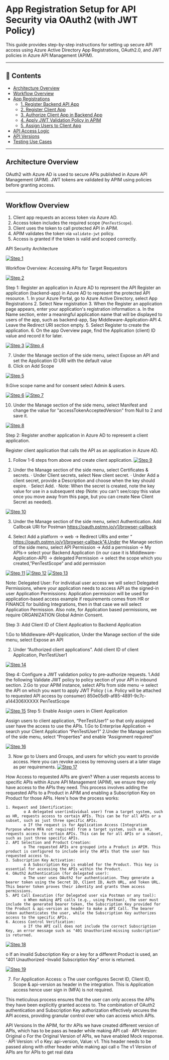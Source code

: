 #  App Registration Setup for API Security via OAuth2 (with JWT Policy)

This guide provides step-by-step instructions for setting up secure API access using Azure Active Directory App Registrations, OAuth2.0, and  JWT policies in Azure API Management (APIM).

---

## 📌 Contents

- [Architecture Overview](#architecture-overview)
- [Workflow Overview](#workflow-overview)
- [App Registrations](#app-registrations)
  - [1. Register Backend API App](#1-register-backend-api-app)
  - [2. Register Client App](#2-register-client-app)
  - [3. Authorize Client App in Backend App](#3-authorize-client-app-in-backend-app)
  - [4. Apply JWT Validation Policy in APIM](#4-apply-jwt-validation-policy-in-apim)
  - [5. Assign Users to Client App](#5-assign-users-to-client-app)
- [API Access Logic](#api-access-logic)
- [API Versions](#api-versions)
- [Testing Use Cases](#testing-use-cases)

---

##  Architecture Overview

OAuth2 with Azure AD is used to secure APIs published in Azure API Management (APIM). JWT tokens are validated by APIM using policies before granting access.

---

##  Workflow Overview

1. Client app requests an access token via Azure AD.
2. Access token includes the required scope (`PenTestScope`).
3. Client uses the token to call protected API in APIM.
4. APIM validates the token via `validate-jwt` policy.
5. Access is granted if the token is valid and scoped correctly.

API Security Architecture

[![Step 1](./appregistration1.png)](./appregistration1.png)

Workflow Overview: Accessing APIs for Target Requestors

[![Step 2](./appregistration2.png)](./appregistration2.png)

Step 1: Register an application in Azure AD to represent the API
Register an application (backend-app) in Azure AD to represent the protected API resource.​
	1. In your Azure Portal, go to Azure Active Directory, select App Registrations
	2. Select New registration
	 3. When the Register an application page appears, enter your application's registration information:
			a. In the Name section, enter a meaningful application name that will be displayed to users of the app, such as backend-app, Say Middleware-Application-API 
   4. Leave the Redirect URI section empty.
	 5. Select Register to create the application.
	 6. On the app Overview page, find the Application (client) ID value and record it for later.

[![Step 3](./appregistration3.png)](./appregistration3.png)
[![Step 4](./appregistration4.png)](./appregistration4.png)

7. Under the Manage section of the side menu, select Expose an API and set the Application ID URI with the default value
8. Click on Add Scope

[![Step 5](./appregistration5.png)](./appregistration5.png)

9.Give scope name and for consent select Admin & users.

[![Step 6](./appregirstration6.png)](./appregirstration6.png)
[![Step 7](./appregistration7.png)](./appregistration7.png)

10. Under the Manage section of the side menu, select Manifest and change the value for "accessTokenAcceptedVersion" from Null to 2 and save it.

[![Step 8](./appregistration8.png)](./appregistration8.png)

Step 2: Register another application in Azure AD to represent a client application.
 
Register client application that calls the API as an application in Azure AD. 
1. Follow 1-6 steps from above and create client application.
[![Step 9](./appregirstration9.png)](./appregirstration9.png)

2. Under the Manage section of the side menu, select Certificates & secrets.
· Under Client secrets, select New client secret.
· Under Add a client secret, provide a Description and choose when the key should expire.
· Select Add.
· Note: When the secret is created, note the key value for use in a subsequent step (Note: you can't see/copy this value once you move away from this page, but you can create New Client Secret as needed).

[![Step 10](./appregirstration10.png)](./appregirstration10.png)

3. Under the Manage section of the side menu, select Authentication. Add Callbcak URI for Postman https://oauth.pstmn.io/v1/browser-callback
 
4. Select Add a platform -> web -> Redirect URIs and enter “ https://oauth.pstmn.io/v1/browser-callback”4.Under the Manage section of the side menu, select API Permission -> Add a permission -> My APIs-> select your Backend Application (in our case it is Middleware-Application-API) -> delegated Permission -> select the scope which you created,”PenTestScope” and add permission

[![Step 11](./appregistration11.png)](./appregistration11.png)
[![Step 12](./appregistration12.png)](./appregistration12.png)
[![Step 13](./appregistration13.png)](./appregistration13.png)

Note: 
Delegated User: For individual user access we will select Delegated Permissions, where your application needs to access API as the signed-in user
Application Permissions: Application permission will be used for application-based access example if requirements comes from HR or FINANCE for building Integrations, then in that case we will select Application Permission. Also note, for Application based permissions, we require ORGANIZATION Global Admin Consent.

Step 3: Add Client ID of Client Application to Backend Application

1.Go to Middleware-API-Application, Under the Manage section of the side menu, select Expose an API 

2. Under “Authorized client applications”. Add client ID of client Application, PenTestUser1

[![Step 14](./appregistration14.png)](./appregistration14.png)

Step 4: Configure a JWT validation policy to pre-authorize requests.
1.Add the following Validate JWT policy to <inbound> policy section of your API in inbound section. 
2.Go to your APIM instance, select APIs from side menu -> select the API on which you want to apply JWT Policy ( i.e. Policy will be attached to requested API access by consumer)
<policies>
    <inbound>
        <base />
        <rate-limit calls="10" renewal-period="60" />
        <quota-by-key calls="1000000" bandwidth="1000000" renewal-period="241920" counter-key="default" />
        <validate-jwt header-name="Authorization" failed-validation-httpcode="401" failed-validation-error-message="Unauthorized. Access token is missing or invalid">
            <openid-config url="https://login.microsoftonline.com/organizations/v2.0/.well-known/openid-configuration" />
            <audiences>
                <audience>850e05d9-af85-4891-9c7c-a144306XXXXX</audience>
            </audiences>
            <required-claims>
                <claim name="scp" match="any">
                    <value>PenTestScope</value>
                </claim>
            </required-claims>
        </validate-jwt>
    </inbound>

[![Step 15](./appregistration15.png)](./appregistration15.png)
Step 5: Enable Assign users in Client Application 

Assign users to client application, “PenTestUser1” so that only assigned user have the access to use the APIs.
1.Go to Enterprise Application -> search your Client Application “PenTestUser1”
2.Under the Manage section of the side menu, select “Properties” and enable  “Assignment required”

[![Step 16](./appregistration16.png)](./appregistration16.png)


3. Now go to Users and Groups, and users for which you want to provide access. Here you can revoke access by removing users at a later stage as per requirements.
[![Step 17](./appregistration17.png)](./appregistration17.png)


How Access to requested APIs are given?
When a user requests access to specific APIs within Azure API Management (APIM), we ensure they only have access to the APIs they need. This process involves adding the requested APIs to a Product in APIM and enabling a Subscription Key on Product for those APIs. Here's how the process works:

	1. Request and Identification:
			o A delegated user(individual user) from a target system, such as HR, requests access to certain APIs. This can be for all APIs or a subset, such as just three specific APIs. 
			o If the request is for Application Access (Integration Purpose where MFA not required) from a target system, such as HR, requests access to certain APIs. This can be for all APIs or a subset, such as just three specific APIs.
	2. API Selection and Product Creation:
			o The requested APIs are grouped into a Product in APIM. This product is configured to include only the APIs that the user has requested access to.
	3. Subscription Key Activation:
			o A Subscription Key is enabled for the Product. This key is essential for accessing the APIs within the Product.
	4. OAuth2 Authentication (for delegated user):
			o The user uses OAuth2 for authentication. They generate a bearer token using the Secret ID, Client ID, Auth URL, and Token URL. This bearer token proves their identity and grants them access permissions.
	5. API Call Execution (for Delegated user via Postman or any tool):
			o When making API calls (e.g., using Postman), the user must include the generated bearer token, the Subscription Key provided for the Product & api-version as header to make a API Call. The bearer token authenticates the user, while the Subscription Key authorizes access to the specific APIs.
	6. Access Control Verification:
			o If the API call does not include the correct Subscription Key, an error message such as "401 Unauthorized-missing susbcription" is returned.

[![Step 18](./appregistration18.png)](./appregistration18.png)

o If an invalid Subscription Key or a key for a different Product is used, an "401 Unauthorized -Invalid Subscription Key" error is returned.

[![Step 19](./appregistration19.png)](./appregistration19.png)

7. For Application Access:
	o The user configures Secret ID, Client ID, Scope & api-version as header in the integration. This is Application access hence user sign in (MFA) is not required.
 
This meticulous process ensures that the user can only access the APIs they have been explicitly granted access to. The combination of OAuth2 authentication and Subscription Key authorization effectively secures the API access, providing granular control over who can access which APIs.



API Versions
In the APIM, for thr APIs we have created different version of APIs, which has to be pass as header while making API call
· API Version: Original
	o For the Original Version of APIs, we have enabled Mock response.
· API Version: v1
	o Key: api-version, Value: v1. This header needs to be passed along with other header while making api call
	o The v1 Version of APIs are for APIs to get real data
